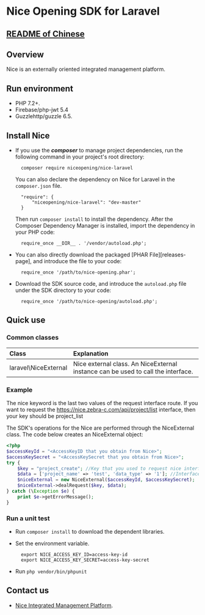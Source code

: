 # Nice Opening SDK for Laravel

## [README of Chinese](https://github.com/aliyun/aliyun-oss-php-sdk/blob/master/README-CN.md)

## Overview

Nice is an externally oriented integrated management platform.

## Run environment
- PHP 7.2+.
- Firebase/php-jwt  5.4
- Guzzlehttp/guzzle  6.5.

## Install Nice

- If you use the ***composer*** to manage project dependencies, run the following command in your project's root directory:

        composer require niceopening/nice-laravel

  You can also declare the dependency on Nice for Laravel in the `composer.json` file.

        "require": {
            "niceopening/nice-laravel": "dev-master"
        }

  Then run `composer install` to install the dependency. After the Composer Dependency Manager is installed, import the dependency in your PHP code:

        require_once __DIR__ . '/vendor/autoload.php';

- You can also directly download the packaged [PHAR File][releases-page], and introduce the file to your code:

        require_once '/path/to/nice-opening.phar';

- Download the SDK source code, and introduce the `autoload.php` file under the SDK directory to your code:

        require_once '/path/to/nice-opening/autoload.php';

## Quick use

### Common classes

| Class | Explanation |
|:------------------|:------------------------------------|
|laravel\NiceExternal | Nice external class. An NiceExternal instance can be used to call the interface.  |

### Example


The nice keyword is the last two values of the request interface route. If you want to request the https://nice.zebra-c.com/api/project/list interface, then your key should be project_list


The SDK's operations for the Nice are performed through the NiceExternal class. The code below creates an NiceExternal object:

```php
<?php
$accessKeyId = "<AccessKeyID that you obtain from Nice>";
$accessKeySecret = "<AccessKeySecret that you obtain from Nice>";
try {
    $key = "project_create"; //Key that you used to request nice interface eg：project/create
    $data = ['project_name' => 'test', 'data_type' => '1']; //Interface parameters require incoming data,please refer to the Nice Interface documentation.
    $niceExternal = new NiceExternal($accessKeyId, $accessKeySecret);
    $niceExternal->dealRequest($key, $data);
} catch (\Exception $e) {
    print $e->getErrorMessage();
}
```




### Run a unit test

- Run `composer install` to download the dependent libraries.
- Set the environment variable.

        export NICE_ACCESS_KEY_ID=access-key-id
        export NICE_ACCESS_KEY_SECRET=access-key-secret

- Run `php vendor/bin/phpunit`



## Contact us

- [Nice Integrated Management Platform](https://nice.zebra-c.com/storage/document/).

